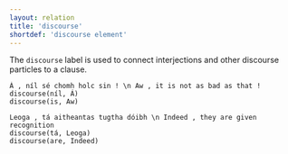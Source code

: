 ```yaml
---
layout: relation
title: 'discourse'
shortdef: 'discourse element'
---
```


The `discourse` label is used to connect interjections and other discourse particles to a clause.

~~~ sdparse
Á , níl sé chomh holc sin ! \n Aw , it is not as bad as that !
discourse(níl, Á)
discourse(is, Aw)
~~~

~~~ sdparse
Leoga , tá aitheantas tugtha dóibh \n Indeed , they are given recognition
discourse(tá, Leoga)
discourse(are, Indeed)
~~~



